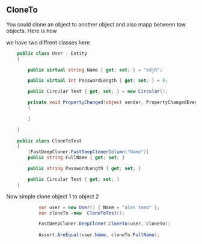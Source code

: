 ## CloneTo
You could clone an object to another object and also mapp between tow objects.
Here is how

we have two diffrent classes here

```csharp
    public class User : Entity
    {

        public virtual string Name { get; set; } = "sdjh";

        public virtual int PasswordLength { get; set; } = 6;

        public Circular Test { get; set; } = new Circular();

        private void PropertyChanged(object sender, PropertyChangedEventArgs e)
        {

        }

    }
    
    public class CloneToTest
    {
        [FastDeepCloner.FastDeepClonerColumn("Name")]
        public string FullName { get; set; }

        public string PasswordLength { get; set; }

        public Circular Test { get; set; }
    }

```

Now simple clone object 1 to object 2

```csharp
            var user = new User() { Name = "alen toma" };
            var cloneTo =new  CloneToTest();

            FastDeepCloner.DeepCloner.CloneTo(user, cloneTo);
      
            Assert.AreEqual(user.Name, cloneTo.FullName);

```
